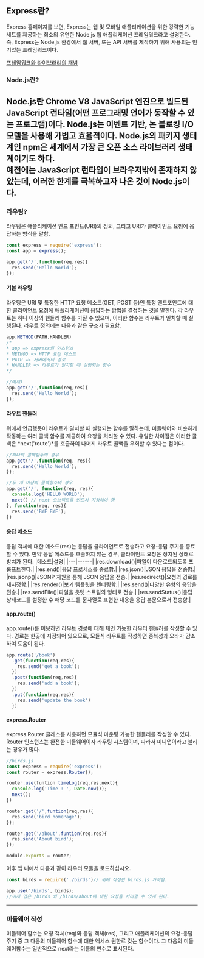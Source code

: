 ## Express란?
Express 홈페이지를 보면, Express는 웹 및 모바일 애플리케이션을 위한 강력한 기능 세트를 제공하는 최소의 유연한 Node.js 웹 애플리케이션 프레임워크라고 설명한다. 즉, Express는 Node.js 환경에서 웹 서버, 또는 API 서버를 제작하기 위해 사용되는 인기있는 프레임워크이다.

[프레임워크와 라이브러리의 개념](https://github.com/eden0514/Tech_Interview-Study/blob/main/Back-end/%ED%94%84%EB%A0%88%EC%9E%84%EC%9B%8C%ED%81%AC%EC%99%80%20%EB%9D%BC%EC%9D%B4%EB%B8%8C%EB%9F%AC%EB%A6%AC.md)
### Node.js란?
Node.js란 Chrome V8 JavaScript 엔진으로 빌드된 JavaScript 런타임(어떤 프로그래밍 언어가 동작할 수 있는 프로그램)이다. Node.js는 이벤트 기반, 논 블로킹 I/O모델을 사용해 가볍고 효율적이다. Node.js의 패키지 생태계인 npm은 세계에서 가장 큰 오픈 소스 라이브러리 생태계이기도 하다.  
예전에는 JavaScript 런타임이 브라우저밖에 존재하지 않았는데, 이러한 한계를 극복하고자 나온 것이 Node.js이다.
---
### 라우팅?
라우팅은 애플리케이션 엔드 포인트(URI)의 정의, 그리고 URI가 클라이언트 요청에 응답하는 방식을 말함.
```js
const express = require('express');
const app = express();

app.get('/',function(req,res){
  res.send('Hello World');
});
```
#### 기본 라우팅
라우팅은 URI 및 특정한 HTTP 요청 메소드(GET, POST 등)인 특정 엔드포인트에 대한 클라이언트 요청에 애플리케이션이 응답하는 방법을 결정하는 것을 말한다. 각 라우트는 하나 이상의 핸들러 함수를 가질 수 있으며, 이러한 함수는 라우트가 일치할 때 실행된다.
라우트 정의에는 다음과 같은 구조가 필요함.
```js
app.METHOD(PATH,HANDLER)
/*
* app => express의 인스턴스
* METHOD => HTTP 요청 메소드
* PATH => 서버에서의 경로
* HANDLER => 라우트가 일치할 때 실행되는 함수
*/

//예제)
app.get('/',function(req,res){
  res.send('Hello World');
});
```
#### 라우트 핸들러
위에서 언급했듯이 라우트가 일치할 때 실행되는 함수를 말하는데, 미들웨어와 비슷하게 작동하는 여러 콜백 함수를 제공하여 요청을 처리할 수 있다. 유일한 차이점은 이러한 콜백은 *next('route')*를 호출하여 나머지 라우트 콜백을 우회할 수 있다는 점이다.
```js
//하나의 콜백함수의 경우
app.get('/',function(req, res){
  res.send('Hello World');
});

//두 개 이상의 콜백함수의 경우
app.get('/', function(req, res){
  console.log('HELLO WORLD');
  next() // next 오브젝트를 반드시 지정해야 함
}, function(req, res){
  res.send('BYE BYE');
})
```
#### 응답 메소드
응답 객체에 대한 메소드(res)는 응답을 클라이언트로 전송하고 요청-응답 주기를 종료할 수 있다. 만약 응답 메소드를 호출하지 않는 경우, 클라이언트 요청은 정지된 상태로 방치가 된다.
|메소드|설명|
|---|------|
|res.download()|파일이 다운로드되도록 프롬프트한다.|
|res.end()|응답 프로세스를 종료함.|
|res.json()|JSON 응답을 전송함.|
|res.jsonp()|JSONP 지원을 통해 JSON 응답을 전송.|
|res.redirect()|요청의 경로를 재지정함.|
|res.render()|보기 템플릿을 렌더링함.|
|res.send()|다양한 유형의 응답을 전송.|
|res.sendFile()|파일을 옷텟 스트림의 형태로 전송.|
|res.sendStatus()|응답 상태코드를 설정한 수 해당 코드를 문자열로 표현한 내용을 응답 본문으로서 전송함.|

#### app.route()
app.route()를 이용하면 라우트 경로에 대해 체인 가능한 라우터 핸들러를 작성할 수 있다. 경로는 한곳에 지정되어 있으므로, 모듈식 라우트를 작성하면 중복성과 오타가 감소하여 도움이 된다.
```js
app.route('/book')
  .get(function(req,res){
    res.send('get a book');
  })
  .post(function(req,res){
    res.send('add a book');
  })
  .put(function(req,res){
    res.send('update the book')
  })
```
#### express.Router
express.Router 클래스를 사용하면 모듈식 마운팅 가능한 핸들러를 작성할 수 있다. Router 인스턴스는 완전한 미들웨어이자 라우팅 시스템이며, 따라서 미니앱이라고 불리는 경우가 많다.
```js
//birds.js
const express = require('express');
const router = express.Router();

router.use(funtion timeLog(req,res,next){
  console.log('Time : ', Date.now());
  next();
})

router.get('/',funtion(req,res){
  res.send('bird homePage');
});

router.get('/about',funtion(req,res){
  res.send('About bird');
});

module.exports = router;
```
이후 앱 내에서 다음과 같이 라우터 모듈을 로드하십시오.
```js
const birds = require('./birds')// 위에 작성한 birds.js 가져옴.

app.use('/birds', birds);
//이제 앱은 /birds 와 /birds/about에 대한 요청을 처리할 수 있게 된다.
```
---
### 미들웨어 작성
미들웨어 함수는 요청 객체(req)와 응답 객체(res), 그리고 애플리케이션의 요청-응답 주기 중 그 다음의 미들웨어 함수에 대한 액세스 권한르 갖는 함수이다. 그 다음의 미들웨어함수는 일반적으로 next라는 이름의 변수로 표시된다.

